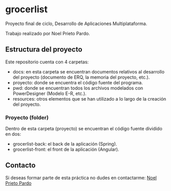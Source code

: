 # grocerlist
Proyecto final de ciclo, Desarrollo de Aplicaciones Multiplataforma.

Trabajo realizado por Noel Prieto Pardo.

## Estructura del proyecto
Este repositorio cuenta con 4 carpetas:
- docs: en esta carpeta se encuentran documentos relativos al desarrollo del proyecto (documento de ERQ, la memoria del proyecto, etc.).
- proyecto: donde se encuentra el código fuente del programa.
- pwd: donde se encuentran todos los archivos modelados con PowerDesigner (Modelo E-R, etc.).
- resources: otros elementos que se han utilizado a lo largo de la creación del proyecto.

### Proyecto (folder)
Dentro de esta carpeta (proyecto) se encuentran el código fuente dividido en dos:
- grocerlist-back: el back de la aplicación (Spring).
- grocerlist-front: el front de la aplicación (Angular).

## Contacto
Si deseas formar parte de esta práctica no dudes en contactarme:
[Noel Prieto Pardo](noel.prieto.uva@gmail.com)
